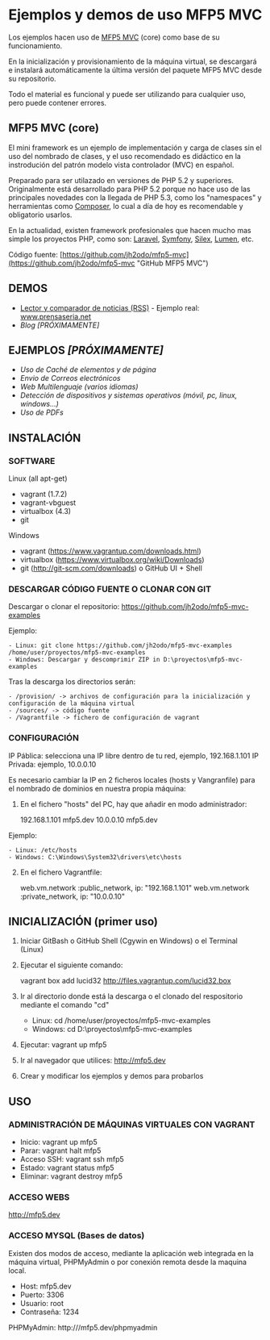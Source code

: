 # Ejemplos y demos de uso MFP5 MVC

Los ejemplos hacen uso de [MFP5 MVC](https://github.com/jh2odo/mfp5-mvc "GitHub MFP5 MVC") (core) como base de su funcionamiento.

En la inicialización y provisionamiento de la máquina virtual, se descargará e instalará automáticamente la última 
versión del paquete MFP5 MVC desde su repositorio. 

Todo el material es funcional y puede ser utilizando para cualquier uso, pero puede contener errores.

## MFP5 MVC (core)

El mini framework es un ejemplo de implementación y carga de clases sin el uso del nombrado de clases, y el uso 
recomendado es didáctico en la instrodución del patrón modelo vista controlador (MVC) en español.

Preparado para ser utilazado en versiones de PHP 5.2 y superiores. Originalmente está desarrollado para PHP 5.2 porque 
no hace uso de las principales novedades con la llegada de PHP 5.3, como los "namespaces" y herramientas como 
[Composer](https://getcomposer.org/ "Composer"), lo cual a día de hoy es recomendable y obligatorio usarlos.

En la actualidad, existen framework profesionales que hacen mucho mas simple los proyectos PHP, como son: 
[Laravel](https://getcomposer.org/ "Laravel"), [Symfony](https://getcomposer.org/ "Symfony"), 
[Silex](https://getcomposer.org/ "Silex"), [Lumen](https://getcomposer.org/ "Lumen"), etc.

Código fuente: [https://github.com/jh2odo/mfp5-mvc](https://github.com/jh2odo/mfp5-mvc "GitHub MFP5 MVC")

## DEMOS

- [Lector y comparador de noticias (RSS)](https://github.com/jh2odo/mfp5-mvc-examples/sources/lector "Lector RSS con MFP5") - Ejemplo real: www.prensaseria.net
- *Blog [PRÓXIMAMENTE]*

## EJEMPLOS *[PRÓXIMAMENTE]*

- *Uso de Caché de elementos y de página*
- *Envio de Correos electrónicos*
- *Web Multilenguaje (varios idiomas)*
- *Detección de dispositivos y sistemas operativos (móvil, pc, linux, windows...)*
- *Uso de PDFs*

## INSTALACIÓN

### SOFTWARE

Linux (all apt-get)
- vagrant (1.7.2)
- vagrant-vbguest
- virtualbox (4.3)
- git

Windows
- vagrant (https://www.vagrantup.com/downloads.html)
- virtualbox (https://www.virtualbox.org/wiki/Downloads)
- git (http://git-scm.com/downloads) o GitHub UI + Shell

### DESCARGAR CÓDIGO FUENTE O CLONAR CON GIT

Descargar o clonar el repositorio: https://github.com/jh2odo/mfp5-mvc-examples

Ejemplo:

    - Linux: git clone https://github.com/jh2odo/mfp5-mvc-examples /home/user/proyectos/mfp5-mvc-examples
    - Windows: Descargar y descomprimir ZIP in D:\proyectos\mfp5-mvc-examples

Tras la descarga los directorios serán:

    - /provision/ -> archivos de configuración para la inicialización y configuración de la máquina virtual
    - /sources/ -> código fuente
    - /Vagrantfile -> fichero de configuración de vagrant

### CONFIGURACIÓN

IP Páblica: selecciona una IP libre dentro de tu red, ejemplo, 192.168.1.101
IP Privada: ejemplo, 10.0.0.10

Es necesario cambiar la IP en 2 ficheros locales (hosts y Vangranfile) para el nombrado de dominios en nuestra propia máquina:

1. En el fichero "hosts" del PC, hay que añadir en modo administrador: 

    192.168.1.101   mfp5.dev
    10.0.0.10       mfp5.dev

Ejemplo:

    - Linux: /etc/hosts
    - Windows: C:\Windows\System32\drivers\etc\hosts

2. En el fichero Vagrantfile:

    web.vm.network :public_network, ip: "192.168.1.101"
    web.vm.network :private_network, ip: "10.0.0.10"

## INICIALIZACIÓN (primer uso)

1. Iniciar GitBash o GitHub Shell (Cgywin en Windows) o el Terminal (Linux) 
2. Ejecutar el siguiente comando:  

    vagrant box add lucid32 http://files.vagrantup.com/lucid32.box

3. Ir al directorio donde está la descarga o el clonado del respositorio mediante el comando "cd"

    - Linux: cd /home/user/proyectos/mfp5-mvc-examples
    - Windows: cd D:\proyectos\mfp5-mvc-examples

4. Ejecutar: vagrant up mfp5
5. Ir al navegador que utilices: http://mfp5.dev
6. Crear y modificar los ejemplos y demos para probarlos

## USO

### ADMINISTRACIÓN DE MÁQUINAS VIRTUALES CON VAGRANT

- Inicio: vagrant up mfp5
- Parar: vagrant halt mfp5
- Acceso SSH: vagrant ssh mfp5
- Estado: vagrant status mfp5
- Eliminar: vagrant destroy mfp5

### ACCESO WEBS

http://mfp5.dev

### ACCESO MYSQL (Bases de datos)

Existen dos modos de acceso, mediante la aplicación web integrada en la máquina virtual, PHPMyAdmin o por conexión 
remota desde la maquina local.

- Host: mfp5.dev
- Puerto: 3306
- Usuario: root
- Contraseña: 1234

PHPMyAdmin: http:///mfp5.dev/phpmyadmin







